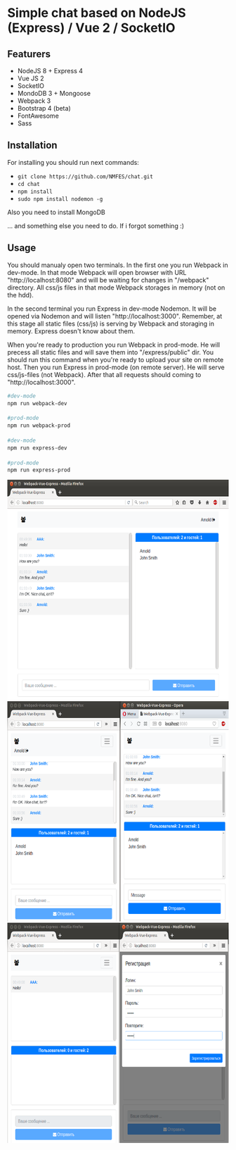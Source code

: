 # Simple chat based on NodeJS (Express) / Vue 2 / SocketIO

## Featurers
* NodeJS 8 + Express 4
* Vue JS 2
* SocketIO
* MondoDB 3 + Mongoose
* Webpack 3
* Bootstrap 4 (beta)
* FontAwesome
* Sass


## Installation

For installing you should run next commands:
* `git clone https://github.com/NMFES/chat.git`
* `cd chat`
* `npm install`
* `sudo npm install nodemon -g`

Also you need to install MongoDB

... and something else you need to do. If i forgot something :)


## Usage

You should manualy open two terminals. In the first one you run Webpack in dev-mode. In that mode Webpack will open browser with URL "http://localhost:8080" and will be waiting for changes in "/webpack" directory. All css/js files in that mode Webpack storages in memory (not on the hdd). 

In the second terminal you run Express in dev-mode Nodemon. It will be opened via Nodemon and will listen "http://localhost:3000". Remember, at this stage all static files (css/js) is serving by Webpack and storaging in memory. Express doesn't know about them.

When you're ready to production you run Webpack in prod-mode. He will precess all static files and will save them into "/express/public" dir. You should run this command when you're ready to upload your site on remote host. Then you run Express in prod-mode (on remote server). He will serve css/js-files (not Webpack). After that all requests should coming to "http://localhost:3000".

``` bash
#dev-mode
npm run webpack-dev

#prod-mode
npm run webpack-prod

#dev-mode
npm run express-dev

#prod-mode
npm run express-prod
```

<img src="https://raw.githubusercontent.com/NMFES/chat/master/express/public/img/1.png" height="500">
<img src="https://raw.githubusercontent.com/NMFES/chat/master/express/public/img/2.png" height="500">
<img src="https://raw.githubusercontent.com/NMFES/chat/master/express/public/img/3.png" height="500">
